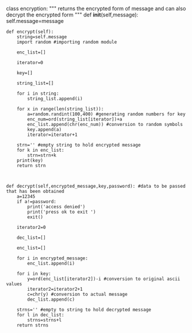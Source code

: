 class encryption:
    """ returns the encrypted form of message and can also decrypt the encrypted form """
    def __init__(self,message):
        self.message=message

        
    def encrypt(self):
        string=self.message
        import random #importing random module
        
        enc_list=[]
        
        iterator=0
        
        key=[]
        
        string_list=[]
        
        for i in string:
            string_list.append(i)
                
        for x in range(len(string_list)):
            a=random.randint(100,400) #generating random numbers for key
            enc_num=ord(string_list[iterator])+a 
            enc_list.append(chr(enc_num)) #conversion to random symbols
            key.append(a)
            iterator=iterator+1
            
        strn='' #empty string to hold encrypted message
        for k in enc_list:
            strn=strn+k
        print(key)
        return strn


     
    def decrypt(self,encrypted_message,key,password): #data to be passed that has been obtained
        a=12345
        if a!=password:
            print('access denied')
            print('press ok to exit ')
            exit()
        
        iterator2=0
        
        dec_list=[]
        
        enc_list=[]
        
        for i in encrypted_message:
            enc_list.append(i)
            
        for i in key:
            y=ord(enc_list[iterator2])-i #conversion to original ascii values
            iterator2=iterator2+1
            c=chr(y) #conversion to actual message
            dec_list.append(c)
            
        strns='' #empty to string to hold decrypted message
        for l in dec_list:
            strns=strns+l
        return strns
            
